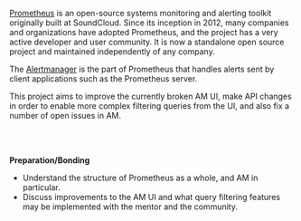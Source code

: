 [Prometheus](https://github.com/prometheus) is an open-source systems monitoring and alerting toolkit originally built at SoundCloud. Since its inception in 2012, many companies and organizations have adopted Prometheus, and the project has a very active developer and user community. It is now a standalone open source project and maintained independently of any company.  

The [Alertmanager](https://github.com/prometheus/alertmanager) is the part of Prometheus that handles alerts sent by client applications such as the Prometheus server. 

This project aims to improve the currently broken AM UI, make API changes in order to enable more complex filtering queries from the UI, and also fix a number of open issues in AM.

<br />
<br />

**Preparation/Bonding**

- Understand the structure of Prometheus as a whole, and AM in particular. 
- Discuss improvements to the AM UI and what query filtering features may be implemented with the mentor and the community.
